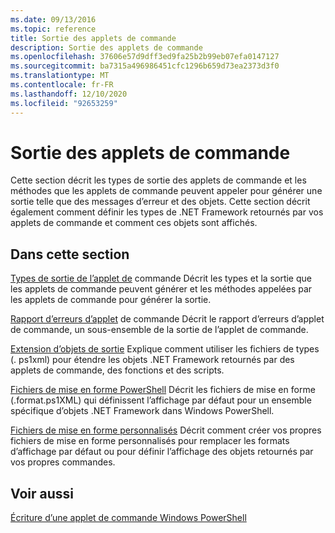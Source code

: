 ```yaml
---
ms.date: 09/13/2016
ms.topic: reference
title: Sortie des applets de commande
description: Sortie des applets de commande
ms.openlocfilehash: 37606e57d9dff3ed9fa25b2b99eb07efa0147127
ms.sourcegitcommit: ba7315a496986451cfc1296b659d73ea2373d3f0
ms.translationtype: MT
ms.contentlocale: fr-FR
ms.lasthandoff: 12/10/2020
ms.locfileid: "92653259"
---
```

# <a name="cmdlet-output"></a>Sortie des applets de commande

Cette section décrit les types de sortie des applets de commande et les méthodes que les applets de commande peuvent appeler pour générer une sortie telle que des messages d’erreur et des objets. Cette section décrit également comment définir les types de .NET Framework retournés par vos applets de commande et comment ces objets sont affichés.

## <a name="in-this-section"></a>Dans cette section

[Types de sortie de l’applet de](./types-of-cmdlet-output.md) commande Décrit les types et la sortie que les applets de commande peuvent générer et les méthodes appelées par les applets de commande pour générer la sortie.

[Rapport d’erreurs d’applet](./cmdlet-error-reporting.md) de commande Décrit le rapport d’erreurs d’applet de commande, un sous-ensemble de la sortie de l’applet de commande.

[Extension d’objets de sortie](./extending-output-objects.md) Explique comment utiliser les fichiers de types (. ps1xml) pour étendre les objets .NET Framework retournés par des applets de commande, des fonctions et des scripts.

[Fichiers de mise en forme PowerShell](../format/powershell-formatting-files.md) Décrit les fichiers de mise en forme (.format.ps1XML) qui définissent l’affichage par défaut pour un ensemble spécifique d’objets .NET Framework dans Windows PowerShell.

[Fichiers de mise en forme personnalisés](./custom-formatting-files.md) Décrit comment créer vos propres fichiers de mise en forme personnalisés pour remplacer les formats d’affichage par défaut ou pour définir l’affichage des objets retournés par vos propres commandes.

## <a name="see-also"></a>Voir aussi

[Écriture d’une applet de commande Windows PowerShell](./writing-a-windows-powershell-cmdlet.md)
